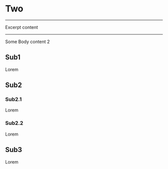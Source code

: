 # Two

___
Excerpt content
___

Some Body content 2

## Sub1

Lorem

## Sub2

### Sub2.1

Lorem

### Sub2.2

Lorem

## Sub3

Lorem
